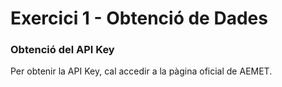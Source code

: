 # Exercici 1 - Obtenció de Dades

>

### Obtenció del API Key

Per obtenir la API Key, cal accedir a la pàgina oficial de AEMET.

